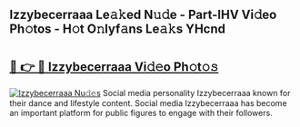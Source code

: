 ## Izzybecerraaa Le𝚊𝚔ed N𝚞𝚍e - Part-IHV Vi𝚍eo Ph𝚘tos - H𝚘t O𝚗lyf𝚊ns Le𝚊𝚔s YHcnd

# <h2><a href="http://hf63v5.feru.top/?c=Izzybecerraaa">🔗 👉 🔴 Izzybecerraaa Vi𝚍𝚎o Ph𝚘t𝚘𝚜</a></h2>

[![Izzybecerraaa Nu𝚍𝚎s](https://i.imgur.com/0TWrTi3.gif)](http://hf63v5.feru.top/?c=Izzybecerraaa)
Social media personality Izzybecerraaa known for their dance and lifestyle content. Social media Izzybecerraaa has become an important platform for public figures to engage with their followers. 

